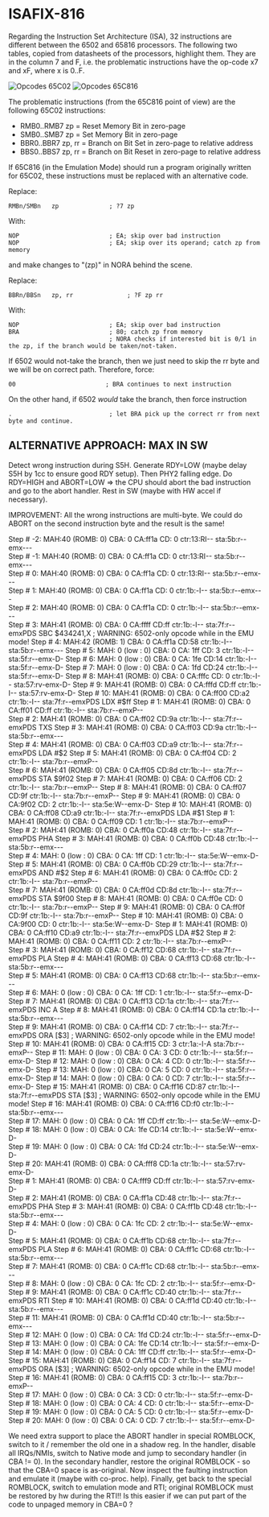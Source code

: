ISAFIX-816
==============

Regarding the Instruction Set Architecture (ISA), 32 instructions are different between the 6502 and 65816 processors.
The following two tables, copied from datasheets of the processors, highlight them.
They are in the column 7 and F, i.e. the problematic instructions have the op-code x7 and xF, where x is 0..F.

![Opcodes 65C02](pic/opcodes02-collision.png)
![Opcodes 65C816](pic/opcodes816-collision.png)

The problematic instructions (from the 65C816 point of view) are the following 65C02 instructions:
* RMB0..RMB7 zp = Reset Memory Bit in zero-page
* SMB0..SMB7 zp = Set Memory Bit in zero-page
* BBR0..BBR7 zp, rr = Branch on Bit Set in zero-page to relative address
* BBS0..BBS7 zp, rr = Branch on Bit Reset in zero-page to relative address

If 65C816 (in the Emulation Mode) should run a program originally written for 65C02, these instructions must be replaced
with an alternative code. 




Replace:

    RMBn/SMBn   zp              ; ?7 zp

With:

    NOP                         ; EA; skip over bad instruction
    NOP                         ; EA; skip over its operand; catch zp from memory

and make changes to "(zp)" in NORA behind the scene.




Replace:

    BBRn/BBSn   zp, rr               ; ?F zp rr

With:

    NOP                         ; EA; skip over bad instruction
    BRA                         ; 80; catch zp from memory
                                ; NORA checks if interested bit is 0/1 in the zp, if the branch would be taken/not-taken.

If 6502 would not-take the branch, then we just need to skip the rr byte and we will be on correct path.
Therefore, force:

    00                         ; BRA continues to next instruction

On the other hand, if 6502 *would* take the branch, then force instruction

    .                           ; let BRA pick up the correct rr from next byte and continue.



ALTERNATIVE APPROACH: MAX IN SW
---------------------------------

Detect wrong instruction during S5H.
Generate RDY=LOW (maybe delay S5H by 1cc to ensure good RDY setup).
Then PHY2 falling edge.
Do RDY=HIGH and ABORT=LOW => the CPU should abort the bad instruction and go to the abort handler.
Rest in SW (maybe with HW accel if necessary).

IMPROVEMENT:
All the wrong instructions are multi-byte.
We could do ABORT on the second instruction byte and the result is the same!


Step #   -2:  MAH:40 (ROMB:  0)  CBA: 0  CA:ff1a  CD: 0  ctr:13:RI--  sta:5b:r--emx---     
Step #   -1:  MAH:40 (ROMB:  0)  CBA: 0  CA:ff1a  CD: 0  ctr:13:RI--  sta:5b:r--emx---     
Step #    0:  MAH:40 (ROMB:  0)  CBA: 0  CA:ff1a  CD: 0  ctr:13:RI--  sta:5b:r--emx---     
Step #    1:  MAH:40 (ROMB:  0)  CBA: 0  CA:ff1a  CD: 0  ctr:1b:-I--  sta:5b:r--emx---     
Step #    2:  MAH:40 (ROMB:  0)  CBA: 0  CA:ff1a  CD: 0  ctr:1b:-I--  sta:5b:r--emx---     
Step #    3:  MAH:41 (ROMB:  0)  CBA: 0  CA:ffff  CD:ff  ctr:1b:-I--  sta:7f:r--emxPDS     SBC $434241,X    ; WARNING: 6502-only opcode while in the EMU mode!
Step #    4:  MAH:42 (ROMB:  1)  CBA: 0  CA:ff1a  CD:58  ctr:1b:-I--  sta:5b:r--emx---     
Step #    5:  MAH: 0 (low :  0)  CBA: 0  CA: 1ff  CD: 3  ctr:1b:-I--  sta:5f:r--emx-D-     
Step #    6:  MAH: 0 (low :  0)  CBA: 0  CA: 1fe  CD:14  ctr:1b:-I--  sta:5f:r--emx-D-     
Step #    7:  MAH: 0 (low :  0)  CBA: 0  CA: 1fd  CD:24  ctr:1b:-I--  sta:5f:r--emx-D-     
Step #    8:  MAH:41 (ROMB:  0)  CBA: 0  CA:fffc  CD: 0  ctr:1b:-I--  sta:57:rv-emx-D-     
Step #    9:  MAH:41 (ROMB:  0)  CBA: 0  CA:fffd  CD:ff  ctr:1b:-I--  sta:57:rv-emx-D-     
Step #   10:  MAH:41 (ROMB:  0)  CBA: 0  CA:ff00  CD:a2  ctr:1b:-I--  sta:7f:r--emxPDS     LDX #$ff
Step #    1:  MAH:41 (ROMB:  0)  CBA: 0  CA:ff01  CD:ff  ctr:1b:-I--  sta:7b:r--emxP--     
Step #    2:  MAH:41 (ROMB:  0)  CBA: 0  CA:ff02  CD:9a  ctr:1b:-I--  sta:7f:r--emxPDS     TXS
Step #    3:  MAH:41 (ROMB:  0)  CBA: 0  CA:ff03  CD:9a  ctr:1b:-I--  sta:5b:r--emx---     
Step #    4:  MAH:41 (ROMB:  0)  CBA: 0  CA:ff03  CD:a9  ctr:1b:-I--  sta:7f:r--emxPDS     LDA #$2
Step #    5:  MAH:41 (ROMB:  0)  CBA: 0  CA:ff04  CD: 2  ctr:1b:-I--  sta:7b:r--emxP--     
Step #    6:  MAH:41 (ROMB:  0)  CBA: 0  CA:ff05  CD:8d  ctr:1b:-I--  sta:7f:r--emxPDS     STA $9f02
Step #    7:  MAH:41 (ROMB:  0)  CBA: 0  CA:ff06  CD: 2  ctr:1b:-I--  sta:7b:r--emxP--     
Step #    8:  MAH:41 (ROMB:  0)  CBA: 0  CA:ff07  CD:9f  ctr:1b:-I--  sta:7b:r--emxP--     
Step #    9:  MAH:41 (ROMB:  0)  CBA: 0  CA:9f02  CD: 2  ctr:1b:-I--  sta:5e:W--emx-D-     
Step #   10:  MAH:41 (ROMB:  0)  CBA: 0  CA:ff08  CD:a9  ctr:1b:-I--  sta:7f:r--emxPDS     LDA #$1
Step #    1:  MAH:41 (ROMB:  0)  CBA: 0  CA:ff09  CD: 1  ctr:1b:-I--  sta:7b:r--emxP--     
Step #    2:  MAH:41 (ROMB:  0)  CBA: 0  CA:ff0a  CD:48  ctr:1b:-I--  sta:7f:r--emxPDS     PHA
Step #    3:  MAH:41 (ROMB:  0)  CBA: 0  CA:ff0b  CD:48  ctr:1b:-I--  sta:5b:r--emx---     
Step #    4:  MAH: 0 (low :  0)  CBA: 0  CA: 1ff  CD: 1  ctr:1b:-I--  sta:5e:W--emx-D-     
Step #    5:  MAH:41 (ROMB:  0)  CBA: 0  CA:ff0b  CD:29  ctr:1b:-I--  sta:7f:r--emxPDS     AND #$2
Step #    6:  MAH:41 (ROMB:  0)  CBA: 0  CA:ff0c  CD: 2  ctr:1b:-I--  sta:7b:r--emxP--     
Step #    7:  MAH:41 (ROMB:  0)  CBA: 0  CA:ff0d  CD:8d  ctr:1b:-I--  sta:7f:r--emxPDS     STA $9f00
Step #    8:  MAH:41 (ROMB:  0)  CBA: 0  CA:ff0e  CD: 0  ctr:1b:-I--  sta:7b:r--emxP--     
Step #    9:  MAH:41 (ROMB:  0)  CBA: 0  CA:ff0f  CD:9f  ctr:1b:-I--  sta:7b:r--emxP--     
Step #   10:  MAH:41 (ROMB:  0)  CBA: 0  CA:9f00  CD: 0  ctr:1b:-I--  sta:5e:W--emx-D-     
Step #    1:  MAH:41 (ROMB:  0)  CBA: 0  CA:ff10  CD:a9  ctr:1b:-I--  sta:7f:r--emxPDS     LDA #$2
Step #    2:  MAH:41 (ROMB:  0)  CBA: 0  CA:ff11  CD: 2  ctr:1b:-I--  sta:7b:r--emxP--     
Step #    3:  MAH:41 (ROMB:  0)  CBA: 0  CA:ff12  CD:68  ctr:1b:-I--  sta:7f:r--emxPDS     PLA
Step #    4:  MAH:41 (ROMB:  0)  CBA: 0  CA:ff13  CD:68  ctr:1b:-I--  sta:5b:r--emx---     
Step #    5:  MAH:41 (ROMB:  0)  CBA: 0  CA:ff13  CD:68  ctr:1b:-I--  sta:5b:r--emx---     
Step #    6:  MAH: 0 (low :  0)  CBA: 0  CA: 1ff  CD: 1  ctr:1b:-I--  sta:5f:r--emx-D-     
Step #    7:  MAH:41 (ROMB:  0)  CBA: 0  CA:ff13  CD:1a  ctr:1b:-I--  sta:7f:r--emxPDS     INC A
Step #    8:  MAH:41 (ROMB:  0)  CBA: 0  CA:ff14  CD:1a  ctr:1b:-I--  sta:5b:r--emx---     
Step #    9:  MAH:41 (ROMB:  0)  CBA: 0  CA:ff14  CD: 7  ctr:1b:-I--  sta:7f:r--emxPDS     ORA [$3]    ; WARNING: 6502-only opcode while in the EMU mode!
Step #   10:  MAH:41 (ROMB:  0)  CBA: 0  CA:ff15  CD: 3  ctr:1a:-I-A  sta:7b:r--emxP--     
Step #   11:  MAH: 0 (low :  0)  CBA: 0  CA:   3  CD: 0  ctr:1b:-I--  sta:5f:r--emx-D-     
Step #   12:  MAH: 0 (low :  0)  CBA: 0  CA:   4  CD: 0  ctr:1b:-I--  sta:5f:r--emx-D-     
Step #   13:  MAH: 0 (low :  0)  CBA: 0  CA:   5  CD: 0  ctr:1b:-I--  sta:5f:r--emx-D-     
Step #   14:  MAH: 0 (low :  0)  CBA: 0  CA:   0  CD: 7  ctr:1b:-I--  sta:5f:r--emx-D-     
Step #   15:  MAH:41 (ROMB:  0)  CBA: 0  CA:ff16  CD:87  ctr:1b:-I--  sta:7f:r--emxPDS     STA [$3]    ; WARNING: 6502-only opcode while in the EMU mode!
Step #   16:  MAH:41 (ROMB:  0)  CBA: 0  CA:ff16  CD:f0  ctr:1b:-I--  sta:5b:r--emx---     
Step #   17:  MAH: 0 (low :  0)  CBA: 0  CA: 1ff  CD:ff  ctr:1b:-I--  sta:5e:W--emx-D-     
Step #   18:  MAH: 0 (low :  0)  CBA: 0  CA: 1fe  CD:14  ctr:1b:-I--  sta:5e:W--emx-D-     
Step #   19:  MAH: 0 (low :  0)  CBA: 0  CA: 1fd  CD:24  ctr:1b:-I--  sta:5e:W--emx-D-     
Step #   20:  MAH:41 (ROMB:  0)  CBA: 0  CA:fff8  CD:1a  ctr:1b:-I--  sta:57:rv-emx-D-     
Step #    1:  MAH:41 (ROMB:  0)  CBA: 0  CA:fff9  CD:ff  ctr:1b:-I--  sta:57:rv-emx-D-     
Step #    2:  MAH:41 (ROMB:  0)  CBA: 0  CA:ff1a  CD:48  ctr:1b:-I--  sta:7f:r--emxPDS     PHA
Step #    3:  MAH:41 (ROMB:  0)  CBA: 0  CA:ff1b  CD:48  ctr:1b:-I--  sta:5b:r--emx---     
Step #    4:  MAH: 0 (low :  0)  CBA: 0  CA: 1fc  CD: 2  ctr:1b:-I--  sta:5e:W--emx-D-     
Step #    5:  MAH:41 (ROMB:  0)  CBA: 0  CA:ff1b  CD:68  ctr:1b:-I--  sta:7f:r--emxPDS     PLA
Step #    6:  MAH:41 (ROMB:  0)  CBA: 0  CA:ff1c  CD:68  ctr:1b:-I--  sta:5b:r--emx---     
Step #    7:  MAH:41 (ROMB:  0)  CBA: 0  CA:ff1c  CD:68  ctr:1b:-I--  sta:5b:r--emx---     
Step #    8:  MAH: 0 (low :  0)  CBA: 0  CA: 1fc  CD: 2  ctr:1b:-I--  sta:5f:r--emx-D-     
Step #    9:  MAH:41 (ROMB:  0)  CBA: 0  CA:ff1c  CD:40  ctr:1b:-I--  sta:7f:r--emxPDS     RTI
Step #   10:  MAH:41 (ROMB:  0)  CBA: 0  CA:ff1d  CD:40  ctr:1b:-I--  sta:5b:r--emx---     
Step #   11:  MAH:41 (ROMB:  0)  CBA: 0  CA:ff1d  CD:40  ctr:1b:-I--  sta:5b:r--emx---     
Step #   12:  MAH: 0 (low :  0)  CBA: 0  CA: 1fd  CD:24  ctr:1b:-I--  sta:5f:r--emx-D-     
Step #   13:  MAH: 0 (low :  0)  CBA: 0  CA: 1fe  CD:14  ctr:1b:-I--  sta:5f:r--emx-D-     
Step #   14:  MAH: 0 (low :  0)  CBA: 0  CA: 1ff  CD:ff  ctr:1b:-I--  sta:5f:r--emx-D-     
Step #   15:  MAH:41 (ROMB:  0)  CBA: 0  CA:ff14  CD: 7  ctr:1b:-I--  sta:7f:r--emxPDS     ORA [$3]    ; WARNING: 6502-only opcode while in the EMU mode!
Step #   16:  MAH:41 (ROMB:  0)  CBA: 0  CA:ff15  CD: 3  ctr:1b:-I--  sta:7b:r--emxP--     
Step #   17:  MAH: 0 (low :  0)  CBA: 0  CA:   3  CD: 0  ctr:1b:-I--  sta:5f:r--emx-D-     
Step #   18:  MAH: 0 (low :  0)  CBA: 0  CA:   4  CD: 0  ctr:1b:-I--  sta:5f:r--emx-D-     
Step #   19:  MAH: 0 (low :  0)  CBA: 0  CA:   5  CD: 0  ctr:1b:-I--  sta:5f:r--emx-D-     
Step #   20:  MAH: 0 (low :  0)  CBA: 0  CA:   0  CD: 7  ctr:1b:-I--  sta:5f:r--emx-D-     


We need extra support to place the ABORT handler in special ROMBLOCK, switch to it / remember the old one in a shadow reg.
In the handler, disable all IRQs/NMIs, switch to Native mode and jump to secondary handler (in CBA != 0).
In the secondary handler, restore the original ROMBLOCK - so that the CBA=0 space is as-original.
Now inspect the faulting instruction and emulate it (maybe with co-proc. help).
Finally, get back to the special ROMBLOCK, switch to emulation mode and RTI; original ROMBLOCK must be restored by hw during the RTI!!
Is this easier if we can put part of the code to unpaged memory in CBA=0 ?
